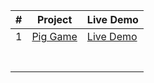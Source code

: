 |#| Project                          | Live Demo                   |
|-|----------------------------------|-----------------------------|
|1|[Pig Game](https://github.com/MohamedAmr23/JavaScript-Projects/tree/main/Pig-Game)                          |[Live Demo](https://mohamedamr23.github.io/JavaScript-Projects/Pig-Game/)                    |
|                                  |                             |
|                                  |                             |
|                                  |                             |
|                                  |                             |
|                                  |                             |
|                                  |                             |
|                                  |                             |


